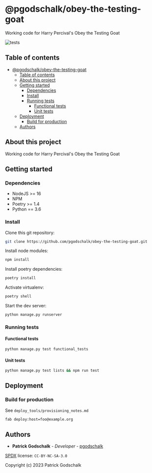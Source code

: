 # @pgodschalk/obey-the-testing-goat

Working code for Harry Percival's Obey the Testing Goat

![tests](https://github.com/github/docs/actions/workflows/test.yml/badge.svg?branch=main)

## Table of contents

- [@pgodschalk/obey-the-testing-goat](#pgodschalkobey-the-testing-goat)
  - [Table of contents](#table-of-contents)
  - [About this project](#about-this-project)
  - [Getting started](#getting-started)
    - [Dependencies](#dependencies)
    - [Install](#install)
    - [Running tests](#running-tests)
      - [Functional tests](#functional-tests)
      - [Unit tests](#unit-tests)
  - [Deployment](#deployment)
    - [Build for production](#build-for-production)
  - [Authors](#authors)

## About this project

Working code for Harry Percival's Obey the Testing Goat

## Getting started

### Dependencies

- NodeJS >= 16
- NPM
- Poetry >= 1.4
- Python == 3.6

### Install

Clone this git repository:

```sh
git clone https://github.com/pgodschalk/obey-the-testing-goat.git
```

Install node modules:

```sh
npm install
```

Install poetry dependencies:

```sh
poetry install
```

Activate virtualenv:

```sh
poetry shell
```

Start the dev server:

```sh
python manage.py runserver
```

### Running tests

#### Functional tests

```sh
python manage.py test functional_tests
```

#### Unit tests

```sh
python manage.py test lists && npm run test
```

## Deployment

### Build for production

See `deploy_tools/provisioning_notes.md`

```sh
fab deploy:host=foo@example.org
```

## Authors

- **Patrick Godschalk** - _Developer_ - [pgodschalk](https://github.com/pgodschalk)

[SPDX](https://spdx.org/licenses/#:~:text=Creative%20Commons%20Attribution%20Non%20Commercial%20Share%20Alike%203.0%20Unported) license: `CC-BY-NC-SA-3.0`

Copyright (c) 2023 Patrick Godschalk

